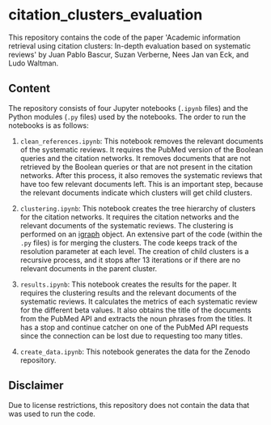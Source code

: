 # citation_clusters_evaluation

This repository contains the code of the paper 'Academic information retrieval using citation clusters: In-depth evaluation based on systematic reviews' by Juan Pablo Bascur, Suzan Verberne, Nees Jan van Eck, and Ludo Waltman.

## Content

The repository consists of four Jupyter notebooks (`.ipynb` files) and the Python modules (`.py` files) used by the notebooks. The order to run the notebooks is as follows:

1. `clean_references.ipynb`: This notebook removes the relevant documents of the systematic reviews. It requires the PubMed version of the Boolean queries and the citation networks. It removes documents that are not retrieved by the Boolean queries or that are not present in the citation networks. After this process, it also removes the systematic reviews that have too few relevant documents left. This is an important step, because the relevant documents indicate which clusters will get child clusters.

2. `clustering.ipynb`: This notebook creates the tree hierarchy of clusters for the citation networks. It requires the citation networks and the relevant documents of the systematic reviews. The clustering is performed on an [igraph](https://igraph.org) object. An extensive part of the code (within the `.py` files) is for merging the clusters. The code keeps track of the resolution parameter at each level. The creation of child clusters is a recursive process, and it stops after 13 iterations or if there are no relevant documents in the parent cluster.

3. `results.ipynb`: This notebook creates the results for the paper. It requires the clustering results and the relevant documents of the systematic reviews. It calculates the metrics of each systematic review for the different beta values. It also obtains the title of the documents from the PubMed API and extracts the noun phrases from the titles. It has a stop and continue catcher on one of the PubMed API requests since the connection can be lost due to requesting too many titles.

4. `create_data.ipynb`: This notebook generates the data for the Zenodo repository.

## Disclaimer

Due to license restrictions, this repository does not contain the data that was used to run the code.
